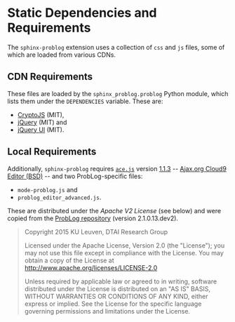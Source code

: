 # Static Dependencies and Requirements #
The `sphinx-problog` extension uses a collection of  `css` and `js` files,
some of which are loaded from various CDNs.

## CDN Requirements ##
These files are loaded by the `sphinx_problog.problog` Python module, which
lists them under the `DEPENDENCIES` variable. These are:

- [CryptoJS] (MIT),
- [jQuery] (MIT) and
- [jQuery UI] (MIT).

[Ace]: https://github.com/ajaxorg/ace
[CryptoJS]: https://github.com/brix/crypto-js
[jQuery]: https://github.com/jquery/jquery
[jQuery UI]: https://github.com/jquery/jquery-ui

## Local Requirements ##
Additionally, `sphinx-problog` requires [`ace.js`](ace.js) version
[1.1.3](https://cdnjs.cloudflare.com/ajax/libs/ace//ace.js) --
[Ajax.org Cloud9 Editor (BSD)](https://github.com/ajaxorg/ace) --
and two ProbLog-specific files:

- `mode-problog.js` and
- `problog_editor_advanced.js`.

These are distributed under the *Apache V2 License* (see below)
and were copied from the [ProbLog repository] (version 2.1.0.13.dev2).

> Copyright 2015 KU Leuven, DTAI Research Group
>
> Licensed under the Apache License, Version 2.0 (the "License"); you may not use this file except in compliance with the License. You may obtain a copy of the License at http://www.apache.org/licenses/LICENSE-2.0
>
> Unless required by applicable law or agreed to in writing, software distributed under the License is distributed on an "AS IS" BASIS, WITHOUT WARRANTIES OR CONDITIONS OF ANY KIND, either express or implied. See the License for the specific language governing permissions and limitations under the License.

[ProbLog repository]: https://github.com/ML-KULeuven/problog/tree/master/problog/web/js
